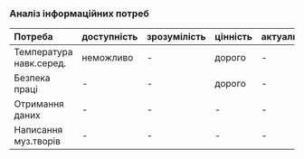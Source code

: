 ### Аналіз інформаційних потреб
|Потреба|доступність|зрозумілість|цінність|актуальність|
|:-     |:-         |:-          |:-     |:-          |
|Температура навк.серед.   | неможливо | - | дорого |-|
|Безпека праці   | - | - | дорого |-|
|Отримання даних| - | - | - |-|
|Написання муз.творів| - | - | - |-|
